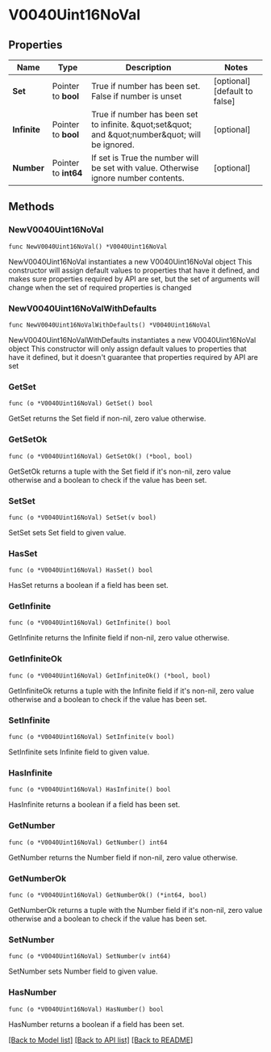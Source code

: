# V0040Uint16NoVal

## Properties

Name | Type | Description | Notes
------------ | ------------- | ------------- | -------------
**Set** | Pointer to **bool** | True if number has been set. False if number is unset | [optional] [default to false]
**Infinite** | Pointer to **bool** | True if number has been set to infinite. \&quot;set\&quot; and \&quot;number\&quot; will be ignored. | [optional] 
**Number** | Pointer to **int64** | If set is True the number will be set with value. Otherwise ignore number contents. | [optional] 

## Methods

### NewV0040Uint16NoVal

`func NewV0040Uint16NoVal() *V0040Uint16NoVal`

NewV0040Uint16NoVal instantiates a new V0040Uint16NoVal object
This constructor will assign default values to properties that have it defined,
and makes sure properties required by API are set, but the set of arguments
will change when the set of required properties is changed

### NewV0040Uint16NoValWithDefaults

`func NewV0040Uint16NoValWithDefaults() *V0040Uint16NoVal`

NewV0040Uint16NoValWithDefaults instantiates a new V0040Uint16NoVal object
This constructor will only assign default values to properties that have it defined,
but it doesn't guarantee that properties required by API are set

### GetSet

`func (o *V0040Uint16NoVal) GetSet() bool`

GetSet returns the Set field if non-nil, zero value otherwise.

### GetSetOk

`func (o *V0040Uint16NoVal) GetSetOk() (*bool, bool)`

GetSetOk returns a tuple with the Set field if it's non-nil, zero value otherwise
and a boolean to check if the value has been set.

### SetSet

`func (o *V0040Uint16NoVal) SetSet(v bool)`

SetSet sets Set field to given value.

### HasSet

`func (o *V0040Uint16NoVal) HasSet() bool`

HasSet returns a boolean if a field has been set.

### GetInfinite

`func (o *V0040Uint16NoVal) GetInfinite() bool`

GetInfinite returns the Infinite field if non-nil, zero value otherwise.

### GetInfiniteOk

`func (o *V0040Uint16NoVal) GetInfiniteOk() (*bool, bool)`

GetInfiniteOk returns a tuple with the Infinite field if it's non-nil, zero value otherwise
and a boolean to check if the value has been set.

### SetInfinite

`func (o *V0040Uint16NoVal) SetInfinite(v bool)`

SetInfinite sets Infinite field to given value.

### HasInfinite

`func (o *V0040Uint16NoVal) HasInfinite() bool`

HasInfinite returns a boolean if a field has been set.

### GetNumber

`func (o *V0040Uint16NoVal) GetNumber() int64`

GetNumber returns the Number field if non-nil, zero value otherwise.

### GetNumberOk

`func (o *V0040Uint16NoVal) GetNumberOk() (*int64, bool)`

GetNumberOk returns a tuple with the Number field if it's non-nil, zero value otherwise
and a boolean to check if the value has been set.

### SetNumber

`func (o *V0040Uint16NoVal) SetNumber(v int64)`

SetNumber sets Number field to given value.

### HasNumber

`func (o *V0040Uint16NoVal) HasNumber() bool`

HasNumber returns a boolean if a field has been set.


[[Back to Model list]](../README.md#documentation-for-models) [[Back to API list]](../README.md#documentation-for-api-endpoints) [[Back to README]](../README.md)


